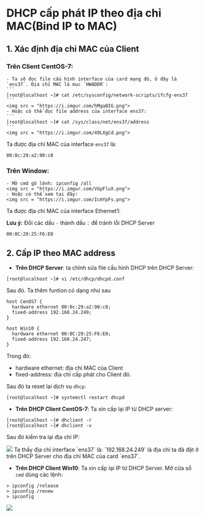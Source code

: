 # DHCP cấp phát IP theo địa chỉ MAC(Bind IP to MAC)

## 1. Xác định địa chỉ MAC của Client
### Trên Client CentOS-7:
    - Ta sẽ đọc file cấu hình interface của card mạng đó, ở đây là `ens37`. Địa chỉ MAC là mục `HWADDR`:
    ```
    [root@localhost ~]# cat /etc/sysconfig/network-scripts/ifcfg-ens37
    ```
    <img src = "https://i.imgur.com/hMgaBIG.png">
    - Hoặc có thể đọc file address của interface ens37:
    ```
    [root@localhost ~]# cat /sys/class/net/ens37/address
    ```
    <img src = "https://i.imgur.com/49LXgCd.png">
Ta được địa chỉ MAC của interface `ens37` là:
```
00:0c:29:a2:90:c8
```

### Trên Window:
    - Mở cmd gõ lệnh: ipconfig /all
    <img src = "https://i.imgur.com/VGpFluX.png">
    - Hoặc có thể xem tại đây:
    <img src = "https://i.imgur.com/IcmYpFs.png">
Ta được địa chỉ MAC của interface Ethernet1:

**Lưu ý:** Đổi các dấu `-` thành dấu `:` để tránh lỗi DHCP Server
```
00:0C:29:25:F6:E0
```

## 2. Cấp IP theo MAC address
- **Trên DHCP Server**: ta chỉnh sửa file cấu hình DHCP trên DHCP Server:
```
[root@localhost ~]# vi /etc/dhcp/dhcpd.conf
```

Sau đó. Ta thêm funtion có dạng như sau
```
host CenOS7 {
  hardware ethernet 00:0c:29:a2:90:c8;
  fixed-address 192.168.24.249;
}

host Win10 {
  hardware ethernet 00:0C:29:25:F6:E0;
  fixed-address 192.168.24.247;
}
```
Trong đó:
- hardware ethernet: địa chỉ MAC của Client
- fixed-address: địa chỉ cấp phát cho Client đó.

Sau đó ta reset lại dịch vụ `dhcp`:
```
[root@localhost ~]# systemctl restart dhcpd
```

- **Trên DHCP Client CentOS-7**: Ta xin cấp lại IP từ DHCP server:
```
[root@localhost ~]# dhclient -r
[root@localhost ~]# dhclient -v
```
Sau đó kiểm tra lại địa chỉ IP:

<img src = "https://i.imgur.com/zd6HT2V.png">
Ta thấy địa chỉ interface `ens37` là: `192.168.24.249` là địa chỉ ta đã đặt ở trên DHCP Server cho địa chỉ MAC của card `ens37`.

- **Trên DHCP Client Win10**: Ta xin cấp lại IP từ DHCP Server. 
Mở cửa sổ `cmd` dùng các lệnh:
```
> ipconfig /release
> ipconfig /renew
> ipconfig
```
<img src = "https://i.imgur.com/xN03Ojr.png">